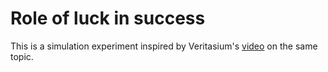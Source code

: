 # Role of luck in success

This is a simulation experiment inspired by Veritasium's [video](https://www.veritasium.com/videos/2020/8/28/is-success-luck-or-hard-work) on the same topic.
